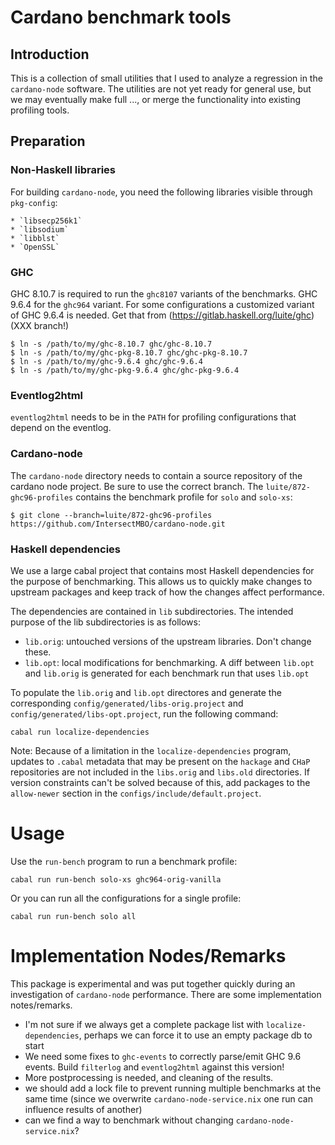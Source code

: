 # Cardano benchmark tools

## Introduction

This is a collection of small utilities that I used to analyze a regression
in the `cardano-node` software. The utilities are not yet ready for general
use, but we may eventually make full ..., or merge the functionality into
existing profiling tools.

## Preparation

### Non-Haskell libraries

For building `cardano-node`, you need the following
libraries visible through `pkg-config`:

    * `libsecp256k1`
    * `libsodium`
    * `libblst`
    * `OpenSSL`


### GHC

GHC 8.10.7 is required to run the `ghc8107` variants of the benchmarks.
GHC 9.6.4 for the `ghc964` variant. For some configurations a customized
variant of GHC 9.6.4 is needed. Get that from
(https://gitlab.haskell.org/luite/ghc) (XXX branch!)

```
$ ln -s /path/to/my/ghc-8.10.7 ghc/ghc-8.10.7
$ ln -s /path/to/my/ghc-pkg-8.10.7 ghc/ghc-pkg-8.10.7
$ ln -s /path/to/my/ghc-9.6.4 ghc/ghc-9.6.4
$ ln -s /path/to/my/ghc-pkg-9.6.4 ghc/ghc-pkg-9.6.4
```

### Eventlog2html

`eventlog2html` needs to be in the `PATH` for profiling configurations that
depend on the eventlog.

### Cardano-node

The `cardano-node` directory needs to contain a source repository of the
cardano node project. Be sure to use the correct branch. The
`luite/872-ghc96-profiles` contains the benchmark profile for `solo`
and `solo-xs`:

```
$ git clone --branch=luite/872-ghc96-profiles https://github.com/IntersectMBO/cardano-node.git
```

### Haskell dependencies

We use a large cabal project that contains most Haskell dependencies for
the purpose of benchmarking. This allows us to quickly make changes to
upstream packages and keep track of how the changes affect performance.

The dependencies are contained in `lib` subdirectories. The intended purpose of
the lib subdirectories is as follows:

  * `lib.orig`: untouched versions of the upstream libraries. Don't change these.
  * `lib.opt`: local modifications for benchmarking. A diff between `lib.opt`
     and `lib.orig` is generated for each benchmark run that uses `lib.opt`

To populate the `lib.orig` and `lib.opt` directores and generate the
corresponding `config/generated/libs-orig.project` and
`config/generated/libs-opt.project`, run the following command:

```
cabal run localize-dependencies
```

Note: Because of a limitation in the `localize-dependencies` program, updates
to `.cabal` metadata that may be present on the `hackage` and `CHaP`
repositories are not included in the `libs.orig` and `libs.old` directories.
If version constraints can't be solved because of this, add packages to the
`allow-newer` section in the `configs/include/default.project`.

# Usage


Use the `run-bench` program to run a benchmark profile:

```
cabal run run-bench solo-xs ghc964-orig-vanilla
```

Or you can run all the configurations for a single profile:

```
cabal run run-bench solo all
```

# Implementation Nodes/Remarks

This package is experimental and was put together quickly during an
investigation of `cardano-node` performance. There are some implementation
notes/remarks.

- I'm not sure if we always get a complete package list with
  `localize-dependencies`, perhaps we can force it to use an empty package db
  to start
- We need some fixes to `ghc-events` to correctly parse/emit GHC 9.6 events.
  Build `filterlog` and `eventlog2html` against this version!
- More postprocessing is needed, and cleaning of the results.
- we should add a lock file to prevent running multiple benchmarks at the same
  time (since we overwrite `cardano-node-service.nix` one run can influence
  results of another)
- can we find a way to benchmark without changing `cardano-node-service.nix`?


